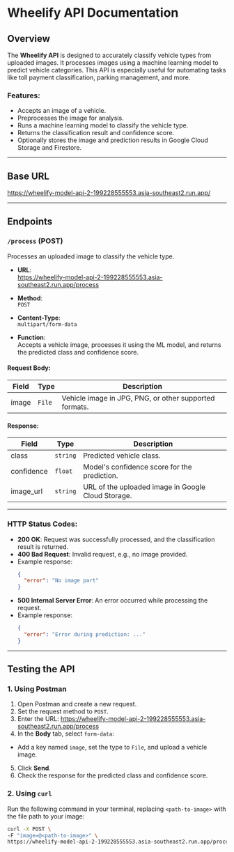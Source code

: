 # Wheelify API Documentation

## Overview
The **Wheelify API** is designed to accurately classify vehicle types from uploaded images. It processes images using a machine learning model to predict vehicle categories. This API is especially useful for automating tasks like toll payment classification, parking management, and more.

### Features:
- Accepts an image of a vehicle.
- Preprocesses the image for analysis.
- Runs a machine learning model to classify the vehicle type.
- Returns the classification result and confidence score.
- Optionally stores the image and prediction results in Google Cloud Storage and Firestore.

---

## Base URL
https://wheelify-model-api-2-199228555553.asia-southeast2.run.app/


---

## Endpoints

### `/process` (POST)
Processes an uploaded image to classify the vehicle type.

- **URL**:  
https://wheelify-model-api-2-199228555553.asia-southeast2.run.app/process


- **Method**:  
`POST`

- **Content-Type**:  
`multipart/form-data`

- **Function**:  
Accepts a vehicle image, processes it using the ML model, and returns the predicted class and confidence score.

#### Request Body:
| Field | Type    | Description                                       |
|-------|---------|---------------------------------------------------|
| image | `File`  | Vehicle image in JPG, PNG, or other supported formats. |

#### Response:
| Field       | Type     | Description                                              |
|-------------|----------|----------------------------------------------------------|
| class       | `string` | Predicted vehicle class.                                 |
| confidence  | `float`  | Model's confidence score for the prediction.            |
| image_url   | `string` | URL of the uploaded image in Google Cloud Storage.       |

---

### HTTP Status Codes:
- **200 OK**: Request was successfully processed, and the classification result is returned.
- **400 Bad Request**: Invalid request, e.g., no image provided.
- Example response:
  ```json
  {
    "error": "No image part"
  }
  ```
- **500 Internal Server Error**: An error occurred while processing the request.
- Example response:
  ```json
  {
    "error": "Error during prediction: ..."
  }
  ```

---

## Testing the API

### 1. Using Postman
1. Open Postman and create a new request.
2. Set the request method to `POST`.
3. Enter the URL:  https://wheelify-model-api-2-199228555553.asia-southeast2.run.app/process
4. In the **Body** tab, select `form-data`:
- Add a key named `image`, set the type to `File`, and upload a vehicle image.
5. Click **Send**.
6. Check the response for the predicted class and confidence score.

### 2. Using `curl`
Run the following command in your terminal, replacing `<path-to-image>` with the file path to your image:

```bash
curl -X POST \
-F "image=@<path-to-image>" \
https://wheelify-model-api-2-199228555553.asia-southeast2.run.app/process

